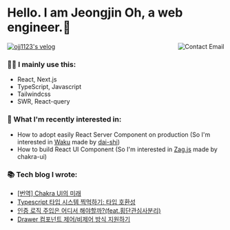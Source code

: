 # Hello. I am Jeongjin Oh, a web engineer.👋

<a href="mailto:rojay.developer@gmail.com"> 
  <img align="right" src="http://img.shields.io/badge/-contact-9cf?style=social&amp;logo=Minutemailer&amp" alt="Contact Email">
</a>

[![ojj1123's velog](https://velog-readme-stats.vercel.app/api/badge?name=velog)](https://velog.io/@ojj1123)

### 🧑‍💻 I mainly use this:
- React, Next.js
- TypeScript, Javascript
- Tailwindcss
- SWR, React-query

### 🧐 What I'm recently interested in:
- How to adopt easily React Server Component on production (So I'm interested in [Waku](https://github.com/dai-shi/waku) made by [dai-shi](https://github.com/dai-shi))
- How to build React UI Component (So I'm interested in [Zag.js](https://github.com/chakra-ui/zag) made by chakra-ui)

### 📚 Tech blog I wrote:
- [[번역] Chakra UI의 미래](https://velog.io/@ojj1123/the-future-of-chakra-ui)
- [Typescript 타입 시스템 찍먹하기: 타입 호환성](https://velog.io/@ojj1123/about-type-compatibility)
- [인증 로직 주입은 어디서 해야할까?(feat.횡단관심사분리)](https://velog.io/@ojj1123/where-should-i-inject-the-authentication-logic)
- [Drawer 컴포넌트 제어/비제어 방식 지원하기](https://velog.io/@ojj1123/how-to-design-a-drawer-component)
